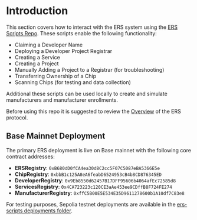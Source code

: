 # Introduction
This section covers how to interact with the ERS system using the [ERS Scripts Repo](https://github.com/arx-research/ers-scripts). These scripts enable the following functionality:
- Claiming a Developer Name
- Deploying a Developer Project Registrar
- Creating a Service
- Creating a Project
- Manually Adding a Project to a Registrar (for troubleshooting)
- Transferring Ownership of a Chip
- Scanning Chips (for testing and data collection)

Additional these scripts can be used locally to create and simulate manufacturers and manufacturer enrollments.

Before using this repo it is suggested to review the [Overview](../overview/intro.md) of the ERS protocol.

## Base Mainnet Deployment

The primary ERS deployment is live on Base mainnet with the following core contract addresses:

- **ERSRegistry**: `0xB680dD0fCA4ea30d8C2cc5F07C5087eBA5366E5e`
- **ChipRegistry**: `0xbbB1c125A8eA6feabD6524953cB4b8CD876345ED` 
- **DeveloperRegistry**: `0x9Eb8550d62457B17DFF95606b4064afEc72585d8`
- **ServicesRegistry**: `0x4CA723223c120CE3aAe453ee9CDffB8F724FE274`
- **ManufacturerRegistry**: `0xffC5B00E5E534E35D9611278600b1A10df7C83e8`

For testing purposes, Sepolia testnet deployments are available in the [ers-scripts deployments folder](https://github.com/arx-research/ers-scripts/tree/main/deployments).
